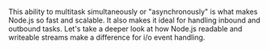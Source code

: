 This ability to multitask simultaneously or "asynchronously" is what makes Node.js so fast and scalable. It also makes it ideal for handling inbound and outbound tasks. Let's take a deeper look at how Node.js readable and writeable streams make a difference for i/o event handling.  
